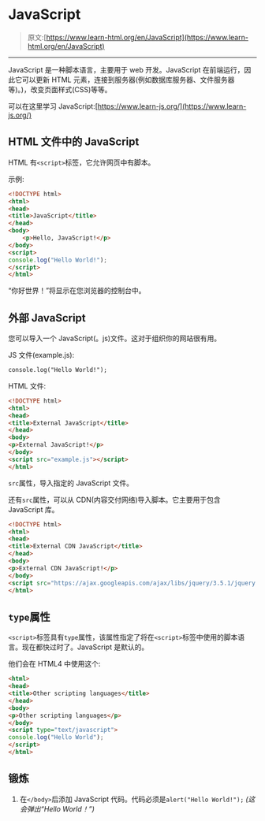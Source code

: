 # JavaScript

> 原文:[https://www.learn-html.org/en/JavaScript](https://www.learn-html.org/en/JavaScript)

* * *

JavaScript 是一种脚本语言，主要用于 web 开发。JavaScript 在前端运行，因此它可以更新 HTML 元素，连接到服务器(例如数据库服务器、文件服务器等)。)，改变页面样式(CSS)等等。

可以在这里学习 JavaScript:[https://www.learn-js.org/](https://www.learn-js.org/)

## HTML 文件中的 JavaScript

HTML 有`<script>`标签，它允许网页中有脚本。

示例:

```html
<!DOCTYPE html>
<html>
<head>
<title>JavaScript</title>
</head>
<body>
    <p>Hello, JavaScript!</p>
</body>
<script>
console.log("Hello World!");
</script>
</html> 
```

“你好世界！”将显示在您浏览器的控制台中。

## 外部 JavaScript

您可以导入一个 JavaScript(。js)文件。这对于组织你的网站很有用。

JS 文件(example.js):

```html
console.log("Hello World!"); 
```

HTML 文件:

```html
<!DOCTYPE html>
<html>
<head>
<title>External JavaScript</title>
</head>
<body>
<p>External JavaScript!</p>
</body>
<script src="example.js"></script>
</html> 
```

`src`属性，导入指定的 JavaScript 文件。

还有`src`属性，可以从 CDN(内容交付网络)导入脚本。它主要用于包含 JavaScript 库。

```html
<!DOCTYPE html>
<html>
<head>
<title>External CDN JavaScript</title>
</head>
<body>
<p>External CDN JavaScript!</p>
</body>
<script src="https://ajax.googleapis.com/ajax/libs/jquery/3.5.1/jquery.min.js"></script>
</html> 
```

## `type`属性

`<script>`标签具有`type`属性，该属性指定了将在`<script>`标签中使用的脚本语言。现在都快过时了。JavaScript 是默认的。

他们会在 HTML4 中使用这个:

```html
<html>
<head>
<title>Other scripting languages</title>
</head>
<body>
<p>Other scripting languages</p>
</body>
<script type="text/javascript">
console.log("Hello World");
</script>
</html> 
```

## 锻炼

1.  在`</body>`后添加 JavaScript 代码。代码必须是`alert("Hello World!");` *(这会弹出“Hello World！”)*